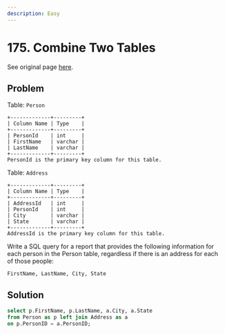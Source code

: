 ```yaml
---
description: Easy
---
```


# 175. Combine Two Tables

See original page [here](https://leetcode.com/problems/combine-two-tables/).

## Problem

Table: `Person`

```text
+-------------+---------+
| Column Name | Type    |
+-------------+---------+
| PersonId    | int     |
| FirstName   | varchar |
| LastName    | varchar |
+-------------+---------+
PersonId is the primary key column for this table.
```

Table: `Address`

```text
+-------------+---------+
| Column Name | Type    |
+-------------+---------+
| AddressId   | int     |
| PersonId    | int     |
| City        | varchar |
| State       | varchar |
+-------------+---------+
AddressId is the primary key column for this table.
```

Write a SQL query for a report that provides the following information for each person in the Person table, regardless if there is an address for each of those people:

```text
FirstName, LastName, City, State
```

## Solution

```sql
select p.FirstName, p.LastName, a.City, a.State 
from Person as p left join Address as a
on p.PersonID = a.PersonID;
```

